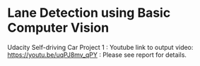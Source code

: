 # Lane Detection using Basic Computer Vision
Udacity Self-driving Car Project 1 :
Youtube link to output video: https://youtu.be/uqPJ8mv_qPY : Please see report for details.
